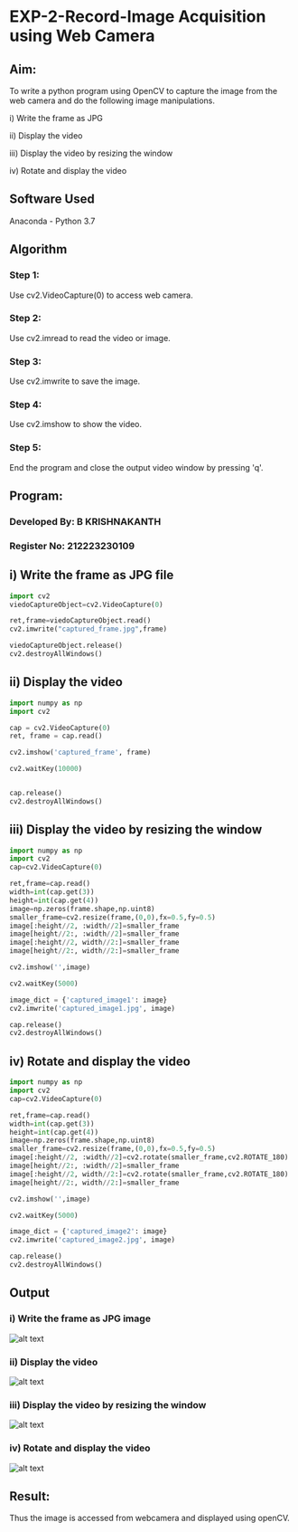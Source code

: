 # EXP-2-Record-Image Acquisition using Web Camera 
## Aim:
 
To write a python program using OpenCV to capture the image from the web camera and do the following image manipulations.

i) Write the frame as JPG 

ii) Display the video 

iii) Display the video by resizing the window

iv) Rotate and display the video

## Software Used
Anaconda - Python 3.7
## Algorithm
### Step 1:
Use cv2.VideoCapture(0) to access web camera.

### Step 2:
Use cv2.imread to read the video or image.

### Step 3:
Use cv2.imwrite to save the image.

### Step 4:
Use cv2.imshow to show the video.

### Step 5:
End the program and close the output video window by pressing 'q'.

## Program:
### Developed By: B KRISHNAKANTH
### Register No: 212223230109

## i) Write the frame as JPG file
```python
import cv2
viedoCaptureObject=cv2.VideoCapture(0)

ret,frame=viedoCaptureObject.read()
cv2.imwrite("captured_frame.jpg",frame)

viedoCaptureObject.release()
cv2.destroyAllWindows()
```

## ii) Display the video
```python
import numpy as np
import cv2

cap = cv2.VideoCapture(0)
ret, frame = cap.read()

cv2.imshow('captured_frame', frame)

cv2.waitKey(10000)


cap.release()
cv2.destroyAllWindows()

```
## iii) Display the video by resizing the window
```python
import numpy as np
import cv2
cap=cv2.VideoCapture(0)

ret,frame=cap.read()
width=int(cap.get(3))
height=int(cap.get(4))
image=np.zeros(frame.shape,np.uint8)
smaller_frame=cv2.resize(frame,(0,0),fx=0.5,fy=0.5)
image[:height//2, :width//2]=smaller_frame
image[height//2:, :width//2]=smaller_frame
image[:height//2, width//2:]=smaller_frame
image[height//2:, width//2:]=smaller_frame

cv2.imshow('',image)

cv2.waitKey(5000)  

image_dict = {'captured_image1': image}
cv2.imwrite('captured_image1.jpg', image)

cap.release()
cv2.destroyAllWindows()
```

## iv) Rotate and display the video

```python
import numpy as np
import cv2
cap=cv2.VideoCapture(0)

ret,frame=cap.read()
width=int(cap.get(3))
height=int(cap.get(4))
image=np.zeros(frame.shape,np.uint8)
smaller_frame=cv2.resize(frame,(0,0),fx=0.5,fy=0.5)
image[:height//2, :width//2]=cv2.rotate(smaller_frame,cv2.ROTATE_180)
image[height//2:, :width//2]=smaller_frame
image[:height//2, width//2:]=cv2.rotate(smaller_frame,cv2.ROTATE_180)
image[height//2:, width//2:]=smaller_frame

cv2.imshow('',image)

cv2.waitKey(5000) 

image_dict = {'captured_image2': image}
cv2.imwrite('captured_image2.jpg', image)

cap.release()
cv2.destroyAllWindows()
```


## Output

### i) Write the frame as JPG image

![alt text](captured_frame.jpg)


### ii) Display the video
![alt text](2.png)

### iii) Display the video by resizing the window

![alt text](captured_image1.jpg)


### iv) Rotate and display the video

![alt text](captured_image2.jpg)


## Result:
Thus the image is accessed from webcamera and displayed using openCV.
